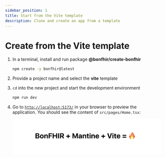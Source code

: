```yaml
---
sidebar_position: 1
title: Start from the Vite template
description: Clone and create an app from a template
---
```


# Create from the Vite template

1. In a terminal, install and run package **@bonfhir/create-bonfhir**

   ```bash
   npm create -y bonfhir@latest
   ```

2. Provide a project name and select the **vite** template
3. `cd` into the new project and start the development environment

   ```bash npm2yarn
   npm run dev
   ```

4. Go to [`http://localhost:5173/`](http://localhost:5173/) in your browser to preview the application. You should see the content of `src/pages/Home.tsx`:

   ![Example](../../static/img/docs/vite-template.png)
